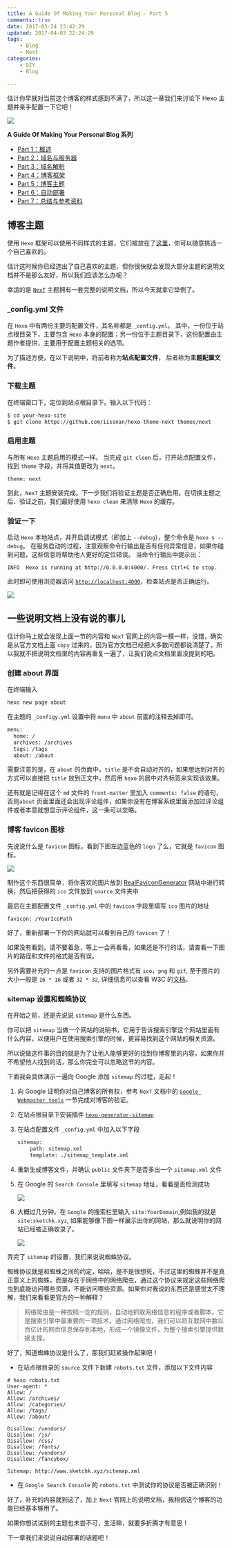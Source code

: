 ```yaml
---
title: A Guide Of Making Your Personal Blog - Part 5
comments: true
date: 2017-03-24 23:42:29
updated: 2017-04-03 22:24:29
tags:
	- Blog
	- Next
categories:
	- DIY
	- Blog
	
---
```


估计你早就对当前这个博客的样式感到不满了，所以这一章我们来讨论下 Hexo 主题并亲手配置一下它吧！

<!-- more -->

![](http://ocjyq2lpl.bkt.clouddn.com/2017-03-06-blogging-SMB.png)

**A Guide Of Making Your Personal Blog 系列**

* [Part 1：概述](http://sketchk.xyz/2017/03/24/A-Guide-Of-Making-Your-Personal-Blog-Part-1/)
* [Part 2：域名与服务器](http://sketchk.xyz/2017/03/24/A-Guide-Of-Making-Your-Personal-Blog-Part-2/)
* [Part 3：域名解析](http://sketchk.xyz/2017/03/24/A-Guide-Of-Making-Your-Personal-Blog-Part-3/)
* [Part 4：博客框架](http://sketchk.xyz/2017/03/24/A-Guide-Of-Making-Your-Personal-Blog-Part-4/)
* [Part 5：博客主题](http://sketchk.xyz/2017/03/24/A-Guide-Of-Making-Your-Personal-Blog-Part-5/)
* [Part 6：自动部署](http://sketchk.xyz/2017/03/24/A-Guide-Of-Making-Your-Personal-Blog-Part-6/)
* [Part 7：总结与参考资料](http://sketchk.xyz/2017/03/24/A-Guide-Of-Making-Your-Personal-Blog-Part-7/)

## 博客主题

使用 `Hexo` 框架可以使用不同样式的主题，它们被放在了[这里](https://hexo.io/themes/)，你可以随意挑选一个自己喜欢的。

估计这时候你已经选出了自己喜欢的主题，但你很快就会发现大部分主题的说明文档并不是那么友好，所以我们应该怎么办呢？

幸运的是 [`NexT`](https://theme-next.iissnan.com/) 主题拥有一套完整的说明文档，所以今天就拿它举例了。

### _config.yml 文件

在 `Hexo` 中有两份主要的配置文件，其名称都是 `_config.yml`。 其中，一份位于站点根目录下，主要包含 `Hexo` 本身的配置；另一份位于主题目录下，这份配置由主题作者提供，主要用于配置主题相关的选项。

为了描述方便，在以下说明中，将前者称为**站点配置文件**， 后者称为**主题配置文件**。

### 下载主题

在终端窗口下，定位到站点根目录下。输入以下代码：

```bash
$ cd your-hexo-site
$ git clone https://github.com/iissnan/hexo-theme-next themes/next
```

### 启用主题

与所有 `Hexo` 主题启用的模式一样。 当完成 `git cloen` 后，打开站点配置文件， 找到 `theme` 字段，并将其值更改为 `next`。

```
theme: next

```

到此，`NexT` 主题安装完成。下一步我们将验证主题是否正确启用。在切换主题之后、验证之前，我们最好使用 `hexo clean` 来清除 `Hexo` 的缓存。

### 验证一下

启动 `Hexo` 本地站点，并开启调试模式（即加上 `--debug`），整个命令是 `hexo s --debug`。 在服务启动的过程，注意观察命令行输出是否有任何异常信息，如果你碰到问题，这些信息将帮助他人更好的定位错误。 当命令行输出中提示出：

```
INFO  Hexo is running at http://0.0.0.0:4000/. Press Ctrl+C to stop.
```

此时即可使用浏览器访问 [`http://localhost:4000`](http://localhost:4000)，检查站点是否正确运行。

![](http://ocjyq2lpl.bkt.clouddn.com/2017-03-16-111534.jpg)


## 一些说明文档上没有说的事儿

估计你马上就会发现上面一节的内容和 `NexT` 官网上的内容一模一样，没错，确实是从官方文档上面 `copy` 过来的，因为官方文档已经把大多数问题都说清楚了，所以我就不把说明文档里的内容再重复一遍了，让我们说点文档里面没提到的吧。

### 创建 about 界面

在终端输入

```bash
hexo new page about
```

在主题的 `_configy.yml` 设置中将 `menu` 中 `about` 前面的注释去掉即可。

```bash
menu:
  home: /
  archives: /archives
  tags: /tags
  about: /about
```

需要注意的是，在 `about` 的页面中，`title` 是不会自动对齐的，如果想达到对齐的方式可以直接把 `title` 放到正文中，然后用 `hexo` 的居中对齐标签来实现该效果。

还有就是记得在这个 `md` 文件的 `front-matter` 里加入 `comments: false` 的语句，否则`about` 页面里面还会出现评论组件，如果你没有在博客系统里面添加过评论组件或者本意就想显示评论组件，这一条可以忽略。

### 博客 favicon 图标

先说说什么是 `favicon` 图标，看到下图左边蓝色的 `logo` 了么，它就是 `favicon` 图标。

![](http://ocjyq2lpl.bkt.clouddn.com/2017-03-20-102043.jpg)

制作这个东西很简单，将你喜欢的图片放到 [RealFaviconGenerator](http://realfavicongenerator.net/) 网站中进行转换，然后把获得的 `ico` 文件放到 `source` 文件夹中

最后在主题配置文件 `_config.yml` 中的 `favicon` 字段里填写 `ico` 图片的地址

```
favicon: /YourIcoPath
```

好了，重新部署一下你的网站就可以看到自己的 `favicon` 了！

如果没有看到，请不要着急，等上一会再看看，如果还是不行的话，请查看一下图片的路径和文件的格式是否有误。

另外需要补充的一点是 `favicon` 支持的图片格式有 `ico`，`png` 和 `gif`, 至于图片的大小一般是 `16 * 16` 或者 `32 * 32`, 详细信息可以查看 W3C 的[文档](https://www.w3.org/2005/10/howto-favicon)。

### sitemap 设置和蜘蛛协议

在开始之前，还是先说说 `sitemap` 是什么东西。

你可以把 `sitemap` 当做一个网站的说明书，它用于告诉搜索引擎这个网站里面有什么内容，以便用户在使用搜索引擎的时候，更容易找到这个网站的相关资源。

所以说做这件事的目的就是为了让他人能够更好的找到你博客里的内容，如果你并不希望他人找到的话，那么你完全可以忽略这节的内容。

下面我会具体演示一遍向 Google 添加 `sitemap` 的过程，走起！

1. 向 Google 证明你对自己博客的所有权，参考 `NexT` 文档中的 [`Google Webmaster tools`](https://theme-next.iissnan.com/third-party-services.html#google-webmaster-tools) 一节完成对博客的验证。
2. 在站点根目录下安装插件 [`hexo-generator-sitemap`](https://github.com/hexojs/hexo-generator-sitemap)
3. 在站点配置文件 `_config.yml` 中加入以下字段

	```bash
	sitemap:
	    path: sitemap.xml
	    template: ./sitemap_template.xml
	```

4. 重新生成博客文件，并确认 `public` 文件夹下是否多出一个 `sitemap.xml` 文件
5. 在 Google 的 `Search Console` 里填写 `sitemap` 地址，看看是否检测成功

	![](http://ocjyq2lpl.bkt.clouddn.com/2017-03-20-114421.jpg)

6. 大概过几分钟，在 `Google` 的搜索栏里输入 `site:YourDomain`,例如我的就是`site:sketchk.xyz`, 如果能够像下图一样展示出你的网站，那么就说明你的网站已经被正确收录了。

	![](http://ocjyq2lpl.bkt.clouddn.com/2017-03-20-114743.jpg)

弄完了 `sitemap` 的设置，我们来说说蜘蛛协议。

蜘蛛协议就是和蜘蛛之间的约定，哈哈，是不是很想死，不过这里的蜘蛛并不是真正意义上的蜘蛛，而是存在于网络中的网络爬虫，通过这个协议来规定这些网络爬虫到底能访问哪些资源，不能访问哪些资源。如果你对我说的东西还是感觉太不理解，我们来看看更官方的一种解释？

> 网络爬虫是一种按照一定的规则，自动地抓取网络信息的程序或者脚本。它是搜索引擎中最重要的一项技术，通过网络爬虫，我们可以将互联网中数以百亿计的网页信息保存到本地，形成一个镜像文件，为整个搜索引擎提供数据支撑。

好了，知道蜘蛛协议是什么了，那我们赶紧操作起来吧！

* 在站点根目录的 `source` 文件下新建 `robots.txt` 文件，添加以下文件内容

```
# hexo robots.txt
User-agent: *
Allow: /
Allow: /archives/
Allow: /categories/
Allow: /tags/
Allow: /about/

Disallow: /vendors/
Disallow: /js/
Disallow: /css/
Disallow: /fonts/
Disallow: /vendors/
Disallow: /fancybox/

Sitemap: http://www.sketchk.xyz/sitemap.xml
```

* 在 `Google Search Console` 的 `robots.txt` 中测试你的协议是否被正确识别！

好了，补充的内容就到这了，加上 `Next` 官网上的说明文档，我相信这个博客的功能已经基本够用了。

如果你想试试别的主题也未尝不可，生活嘛，就要多折腾才有意思！

下一章我们来说说自动部署的话题吧！